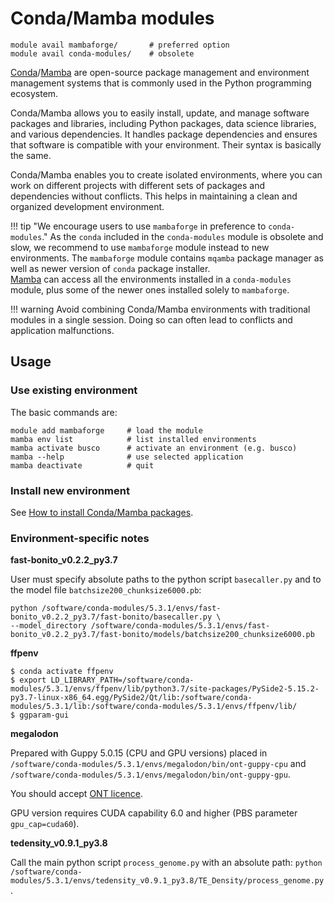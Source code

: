 # Conda/Mamba modules

    module avail mambaforge/       # preferred option
    module avail conda-modules/    # obsolete

[Conda](https://docs.conda.io/en/latest/)/[Mamba](https://mamba.readthedocs.io/en/latest/user_guide/mamba.html) are open-source package management and environment management systems that is commonly used in the Python programming ecosystem. 

Conda/Mamba allows you to easily install, update, and manage software packages and libraries, including Python packages, data science libraries, and various dependencies. It handles package dependencies and ensures that software is compatible with your environment. Their syntax is basically the same.

Conda/Mamba enables you to create isolated environments, where you can work on different projects with different sets of packages and dependencies without conflicts. This helps in maintaining a clean and organized development environment.

!!! tip "We encourage users to use `mambaforge` in preference to `conda-modules`."
    As the `conda` included in the `conda-modules` module is obsolete and slow, we recommend to use `mambaforge` module instead to new environments. The `mambaforge` module contains `mqamba` package manager as well as newer version of `conda` package installer.<br/>[Mamba](../../../software/sw-list/mamba) can access all the environments installed in a `conda-modules` module, plus some of the newer ones installed solely to `mambaforge`. <br/>

!!! warning
    Avoid combining Conda/Mamba environments with traditional modules in a single session. Doing so can often lead to conflicts and application malfunctions.

## Usage

### Use existing environment

The basic commands are:

    module add mambaforge     # load the module
    mamba env list            # list installed environments
    mamba activate busco      # activate an environment (e.g. busco)
    mamba --help              # use selected application
    mamba deactivate          # quit

### Install new environment

See [How to install Conda/Mamba packages](../../../software/install-software/#condamamba-packages).

### Environment-specific notes

**fast-bonito_v0.2.2_py3.7**

User must specify absolute paths to the python script `basecaller.py` and to the model file `batchsize200_chunksize6000.pb`:

    python /software/conda-modules/5.3.1/envs/fast-bonito_v0.2.2_py3.7/fast-bonito/basecaller.py \
    --model_directory /software/conda-modules/5.3.1/envs/fast-bonito_v0.2.2_py3.7/fast-bonito/models/batchsize200_chunksize6000.pb 

**ffpenv**

    $ conda activate ffpenv
    $ export LD_LIBRARY_PATH=/software/conda-modules/5.3.1/envs/ffpenv/lib/python3.7/site-packages/PySide2-5.15.2-py3.7-linux-x86_64.egg/PySide2/Qt/lib:/software/conda-modules/5.3.1/lib:/software/conda-modules/5.3.1/envs/ffpenv/lib/
    $ ggparam-gui

**megalodon**

Prepared with Guppy 5.0.15 (CPU and GPU versions) placed in `/software/conda-modules/5.3.1/envs/megalodon/bin/ont-guppy-cpu` and `/software/conda-modules/5.3.1/envs/megalodon/bin/ont-guppy-gpu`.

You should accept [ONT licence](https://signup.e-infra.cz/meta/registrar/?vo=meta&group=lic_oxnanopore).

GPU version requires CUDA capability 6.0 and higher (PBS parameter `gpu_cap=cuda60`).

**tedensity_v0.9.1_py3.8**

Call the main python script `process_genome.py` with an absolute path: `python /software/conda-modules/5.3.1/envs/tedensity_v0.9.1_py3.8/TE_Density/process_genome.py`.

